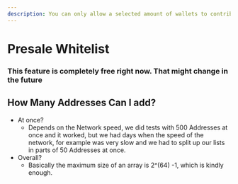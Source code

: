 ```yaml
---
description: You can only allow a selected amount of wallets to contribute to your presale.
---
```


# Presale Whitelist

### This feature is completely free right now. That might change in the future

## How Many Addresses **Can I add**?

* At once? 
  * Depends on the Network speed, we did tests with 500 Addresses at once and it worked, but we had days when the speed of the network, for example was very slow and we had to split up our lists in parts of 50 Addresses at once.  
* Overall?
  * Basically the maximum size of an array is 2^\(64\) -1, which is kindly enough. 

